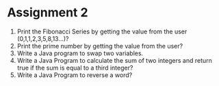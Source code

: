 # Assignment 2
1. Print the Fibonacci Series by getting the value from the user (0,1,1,2,3,5,8,13...)?
2. Print the prime number by getting the value from the user?
3. Write a Java program to swap two variables.
4. Write a Java Program to calculate the sum of two integers and return true if the sum is equal to a third integer?
5. Write a Java Program to reverse a word?